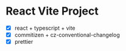 # React Vite Project

- [x] react + typescript + vite
- [x] commitizen + cz-conventional-changelog
- [x] prettier

